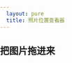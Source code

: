 ```yaml
---
  layout: pure
  title: 照片位置查看器
---
```

<style>
    html{
        height: 100%;
    }
    body{
        height: 100%;
        padding: 0;
        margin: 0;
        font-family: '微软雅黑';
    }
    table{
        border-collapse: collapse;
        border-spacing: 0;
        empty-cells: show;
        border: 1px solid #cbcbcb;

    }
    td,th{
        border-left: 1px solid #cbcbcb;
        border-width: 0 0 0 1px;
        font-size: inherit;
        margin: 0;
        overflow: visible;
        padding: .5em 1em;
        border-bottom: 1px solid #cbcbcb;
    }
    .container{
        height: 500px;
    }
</style>
<h2>把图片拖进来</h2>
<div id="makeAndModel" style="height: 30px;"></div>
<div class="container" id="ctn"></div>
<script type="text/javascript" src="http://api.map.baidu.com/api?v=3.0&ak=XwGhtOZnTOQk7lFssFiI1GR3"></script>
<script src="/resource/2018/exif.js"></script>
<script>

    var map = new BMap.Map("ctn");
    // 创建地图实例  
    var point = new BMap.Point(116.404, 39.915);
    // 创建点坐标  
    map.centerAndZoom(point, 15);
    // 初始化地图，设置中心点坐标和地图级别 
    var marker = new BMap.Marker(point); // 创建点
    map.enableScrollWheelZoom(true);
    map.addOverlay(marker);   
    //拖动
    var dragW = document.body;
	dragW.addEventListener('dragenter', function(e){
		//console.log('dragenter:', e);
		e.preventDefault();
	});
	dragW.addEventListener('dragover', function(e){
		//console.log('dragover:', e);
		e.preventDefault();
	});
	dragW.addEventListener('dragleave', function(e){
		//console.log('dragleave:', e);
		e.preventDefault();
	});
	dragW.addEventListener('drop', function(e){
		//console.log('drop:',e, e.dataTransfer.files);
		
		e.preventDefault();
		getFiles(e);
	});
	function getFiles(evt){
		var fileList = evt.dataTransfer.files;
		var imgCtn = document.getElementById('imgCtn');
		for(var i = 0; i < fileList.length; i++){
			var file = fileList[i];
			if(file.type.indexOf('image') === -1){
				console.log('此文件不是图片：', file.name);
				continue;
			}
			if(window.URL.createObjectURL){ //使用完成后可以通过revokeObjectURL释放内存
				var tempImg = document.createElement('img');
				tempImg.src = window.URL.createObjectURL(file);
				console.log('通过URL创建图片',file);
				//imgCtn.appendChild(tempImg);
                EXIF.getData(file, function() {
                    var lon = EXIF.getTag(this, "GPSLongitude");
                    var lat = EXIF.getTag(this, "GPSLatitude");
                    var GPSLongitudeRef = EXIF.getTag(this, "GPSLongitudeRef");
                    var GPSLatitudeRef = EXIF.getTag(this, "GPSLatitudeRef");
                    makeAndModel.innerHTML = `${lon} ${GPSLongitudeRef} ${lat} ${GPSLatitudeRef}`;
                    renderPoint(lon, lat, GPSLongitudeRef, GPSLatitudeRef);
                });
			}
		}
	} 
    function ConvertDMSToDD(degrees, minutes, seconds, direction) {
        var dd = degrees + minutes/60 + seconds/(60*60);

        if (direction == "S" || direction == "W") {
            dd = dd * -1;
        } // Don't do anything for N or E
        return dd;
    }
    function renderPoint(lon, lat, GPSLongitudeRef, GPSLatitudeRef){
        var x = ConvertDMSToDD(+lon[0], +lon[1], +lon[2], GPSLongitudeRef);
        var y = ConvertDMSToDD(+lat[0], +lat[1], +lat[2], GPSLatitudeRef);
        console.log(x,y)
        var ggPoint = new BMap.Point(x,y);
        var convertor = new BMap.Convertor();
        var pointArr = [];
        pointArr.push(ggPoint);
        convertor.translate(pointArr, 1, 5, function(data){
        marker.setPosition(data.points[0]);
            map.centerAndZoom(data.points[0], 15);
        })


    }
    
</script>